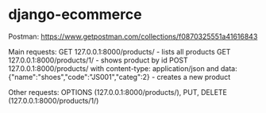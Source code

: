 # django-ecommerce

Postman: https://www.getpostman.com/collections/f0870325551a41616843

Main requests:
GET 127.0.0.1:8000/products/ - lists all products
GET 127.0.0.1:8000/products/1/ - shows product by id
POST 127.0.0.1:8000/products/ with content-type: application/json and data: {"name":"shoes","code":"JS001","categ":2} - creates a new product

Other requests: OPTIONS (127.0.0.1:8000/products/), PUT, DELETE (127.0.0.1:8000/products/1/)
